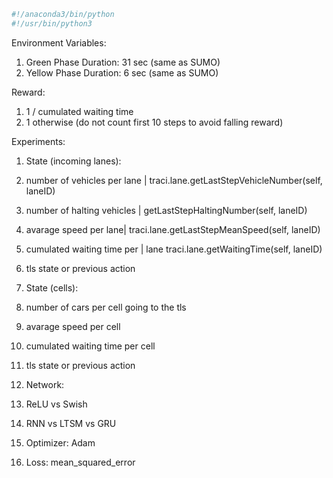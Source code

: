 ```bash
#!/anaconda3/bin/python
#!/usr/bin/python3
```








Environment Variables:
1. Green Phase Duration: 31 sec (same as SUMO)
2. Yellow Phase Duration: 6 sec (same as SUMO)


Reward:
1. 1 / cumulated waiting time
2. 1 otherwise (do not count first 10 steps to avoid falling reward)

Experiments:

1. State (incoming lanes):
  1. number of vehicles per lane | traci.lane.getLastStepVehicleNumber(self, laneID)
  3. number of halting vehicles | getLastStepHaltingNumber(self, laneID)
  2. avarage speed per lane|  traci.lane.getLastStepMeanSpeed(self, laneID)
  3. cumulated waiting time per | lane traci.lane.getWaitingTime(self, laneID)
  4. tls state or previous action

2. State (cells):
  1. number of cars per cell going to the tls
  2. avarage speed per cell
  3. cumulated waiting time per cell
  4. tls state or previous action

3. Network:
  1. ReLU vs Swish
  2. RNN vs LTSM vs GRU
  3. Optimizer: Adam
  4. Loss: mean_squared_error
